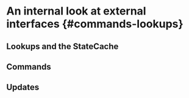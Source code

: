 # An internal look at external interfaces {#commands-lookups}

## Lookups and the StateCache

## Commands

## Updates
